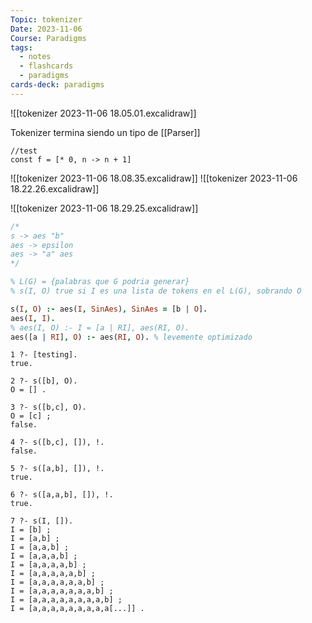 ```yaml
---
Topic: tokenizer
Date: 2023-11-06
Course: Paradigms
tags:
  - notes
  - flashcards
  - paradigms
cards-deck: paradigms
---
```

![[tokenizer 2023-11-06 18.05.01.excalidraw]]


Tokenizer termina siendo un tipo de [[Parser]]

```ofs
//test
const f = [* 0, n -> n + 1]
```
![[tokenizer 2023-11-06 18.08.35.excalidraw]]
![[tokenizer 2023-11-06 18.22.26.excalidraw]]

![[tokenizer 2023-11-06 18.29.25.excalidraw]]
```Prolog
/*
s -> aes "b"
aes -> epsilon
aes -> "a" aes
*/

% L(G) = {palabras que G podria generar}
% s(I, O) true si I es una lista de tokens en el L(G), sobrando O

s(I, O) :- aes(I, SinAes), SinAes = [b | O].
aes(I, I).
% aes(I, O) :- I = [a | RI], aes(RI, O).
aes([a | RI], O) :- aes(RI, O). % levemente optimizado
```
```swipl
1 ?- [testing].
true.

2 ?- s([b], O).
O = [] .

3 ?- s([b,c], O).
O = [c] ;
false.

4 ?- s([b,c], []), !.
false.

5 ?- s([a,b], []), !.
true.

6 ?- s([a,a,b], []), !.
true.

7 ?- s(I, []).
I = [b] ;
I = [a,b] ;
I = [a,a,b] ;
I = [a,a,a,b] ;
I = [a,a,a,a,b] ;
I = [a,a,a,a,a,b] ;
I = [a,a,a,a,a,a,b] ;
I = [a,a,a,a,a,a,a,b] ;
I = [a,a,a,a,a,a,a,a,b] ;
I = [a,a,a,a,a,a,a,a,a[...]] .

```
